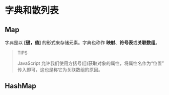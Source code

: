 # 字典和散列表

## Map

字典是以 **[键，值]** 的形式来存储元素。字典也称作 **映射**、**符号表**或**关联数组**。

> TIPS
>
> JavaScript 允许我们使用方括号([])获取对象的属性，将属性名作为“位置” 传入即可，这也是称它为关联数组的原因。

## HashMap
